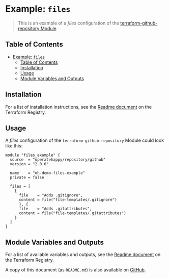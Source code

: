 # Example: `files`

> This is an example of a _files_ configuration of the [terraform-github-repository Module](https://registry.terraform.io/modules/operatehappy/repository/github)

## Table of Contents

- [Example: `files`](#example-files)
  - [Table of Contents](#table-of-contents)
  - [Installation](#installation)
  - [Usage](#usage)
  - [Module Variables and Outputs](#module-variables-and-outputs)

## Installation

For a list of installation instructions, see the [Readme document](https://registry.terraform.io/modules/operatehappy/repository/github) on the Terraform Registry.

## Usage

A _files_ configuration of the `terraform-github-repository` Module could look like this:

```hcl
module "files_example" {
  source  = "operatehappy/repository/github"
  version = "2.0.0"

  name    = "oh-demo-files-example"
  private = false

  files = [
    {
      file    = "Adds .gitignore",
      content = file("file-templates/.gitignore")
      }, {
      file    = "Adds .gitattributes",
      content = file("file-templates/.gitattributes")
    }
  ]
}
```

## Module Variables and Outputs

For a list of available variables and outputs, see the [Readme document](https://registry.terraform.io/modules/operatehappy/repository/github) on the Terraform Registry.

A copy of this document (as `README.md`) is also available on [GitHub](https://github.com/operatehappy/terraform-github-repository/blob/main/README.md#readme).
